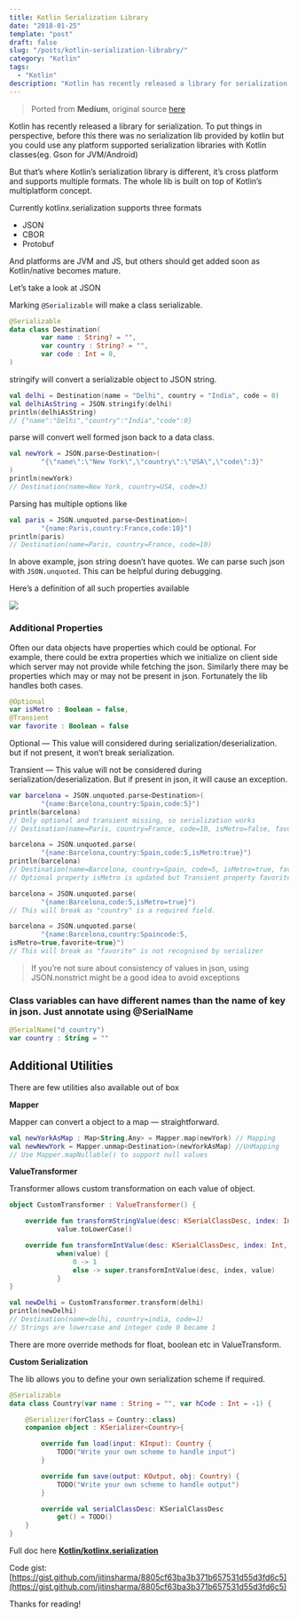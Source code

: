 ```yaml
---
title: Kotlin Serialization Library
date: "2018-01-25"
template: "post"
draft: false
slug: "/posts/kotlin-serialization-librabry/"
category: "Kotlin"
tags:
  - "Kotlin"
description: "Kotlin has recently released a library for serialization. To put things in perspective, before this there was no serialization lib provided by kotlin but you could use any platform supported serialization libraries with Kotlin classes(eg. Gson for JVM/Android)."
---
```


>Ported from **Medium**, original source [here](https://android.jlelse.eu/kotlin-serialization-library-38bf85d8768b)

Kotlin has recently released a library for serialization. To put things in perspective, before this there was no serialization lib provided by kotlin but you could use any platform supported serialization libraries with Kotlin classes(eg. Gson for JVM/Android)

But that’s where Kotlin’s serialization library is different, it’s cross platform and supports multiple formats. The whole lib is built on top of Kotlin’s multiplatform concept.

Currently kotlinx.serialization supports three formats

* JSON
* CBOR
* Protobuf

And platforms are JVM and JS, but others should get added soon as Kotlin/native becomes mature.

Let’s take a look at JSON

Marking `@Serializable` will make a class serializable.

```kotlin
@Serializable
data class Destination(
        var name : String? = "",
        var country : String? = "",
        var code : Int = 0,
)
```

stringify will convert a serializable object to JSON string.

```kotlin
val delhi = Destination(name = "Delhi", country = "India", code = 0)
val delhiAsString = JSON.stringify(delhi)
println(delhiAsString)
// {"name":"Delhi","country":"India","code":0}
```

parse will convert well formed json back to a data class.

```kotlin
val newYork = JSON.parse<Destination>(
        "{\"name\":\"New York\",\"country\":\"USA\",\"code\":3}"
)
println(newYork)
// Destination(name=New York, country=USA, code=3)
```

Parsing has multiple options like

```kotlin
val paris = JSON.unquoted.parse<Destination>(
        "{name:Paris,country:France,code:10}")
println(paris)
// Destination(name=Paris, country=France, code=10)
```

In above example, json string doesn’t have quotes. We can parse such json with `JSON.unquoted`. This can be helpful during debugging.

Here’s a definition of all such properties available

![](https://cdn-images-1.medium.com/max/3492/1*rVs5EHVIHD7OkRImEhkucA.png)

### **Additional Properties**

Often our data objects have properties which could be optional. For example, there could be extra properties which we initialize on client side which server may not provide while fetching the json. Similarly there may be properties which may or may not be present in json. Fortunately the lib handles both cases.

```kotlin
@Optional
var isMetro : Boolean = false,
@Transient
var favorite : Boolean = false
```

Optional — This value will considered during serialization/deserialization. but if not present, it won’t break serialization.

Transient — This value will not be considered during serialization/deserialization. But if present in json, it will cause an exception.

```kotlin
var barcelona = JSON.unquoted.parse<Destination>(
        "{name:Barcelona,country:Spain,code:5}")
println(barcelona)
// Only optional and transient missing, so serialization works
// Destination(name=Paris, country=France, code=10, isMetro=false, favorite=false)

barcelona = JSON.unquoted.parse(
        "{name:Barcelona,country:Spain,code:5,isMetro:true}")
println(barcelona)
// Destination(name=Barcelona, country=Spain, code=5, isMetro=true, favorite=false)
// Optional property isMetro is updated but Transient property favorite remains same

barcelona = JSON.unquoted.parse(
        "{name:Barcelona,code:5,isMetro=true}")
// This will break as "country" is a required field.

barcelona = JSON.unquoted.parse(
        "{name:Barcelona,country:Spaincode:5,
isMetro=true,favorite=true}")
// This will break as "favorite" is not recognised by serializer
```

>  If you’re not sure about consistency of values in json, using JSON.nonstrict might be a good idea to avoid exceptions

### Class variables can have different names than the name of key in json. Just annotate using @SerialName

```kotlin
@SerialName("d_country")
var country : String = ""
```

## Additional Utilities

There are few utilities also available out of box

**Mapper**

Mapper can convert a object to a map — straightforward.

```kotlin
val newYorkAsMap : Map<String,Any> = Mapper.map(newYork) // Mapping
val newNewYork = Mapper.unmap<Destination>(newYorkAsMap) //UnMapping
// Use Mapper.mapNullable() to support null values
```

**ValueTransformer**

Transformer allows custom transformation on each value of object.

```kotlin
object CustomTransformer : ValueTransformer() {

    override fun transformStringValue(desc: KSerialClassDesc, index: Int, value: String): String =
            value.toLowerCase()

    override fun transformIntValue(desc: KSerialClassDesc, index: Int, value: Int): Int =
            when(value) {
                0 -> 1
                else -> super.transformIntValue(desc, index, value)
            }
}

val newDelhi = CustomTransformer.transform(delhi)
println(newDelhi)
// Destination(name=delhi, country=india, code=1)
// Strings are lowercase and integer code 0 became 1
```

There are more override methods for float, boolean etc in ValueTransform.

**Custom Serialization**

The lib allows you to define your own serialization scheme if required.

```kotlin
@Serializable
data class Country(var name : String = "", var hCode : Int = -1) {

    @Serializer(forClass = Country::class)
    companion object : KSerializer<Country>{

        override fun load(input: KInput): Country {
            TODO("Write your own scheme to handle input")
        }

        override fun save(output: KOutput, obj: Country) {
            TODO("Write your own scheme to handle output")
        }

        override val serialClassDesc: KSerialClassDesc
            get() = TODO()
    }
}
```

Full doc here
[**Kotlin/kotlinx.serialization**](https://github.com/Kotlin/kotlinx.serialization)

Code gist: [https://gist.github.com/jitinsharma/8805cf63ba3b371b657531d55d3fd6c5](https://gist.github.com/jitinsharma/8805cf63ba3b371b657531d55d3fd6c5)

Thanks for reading!